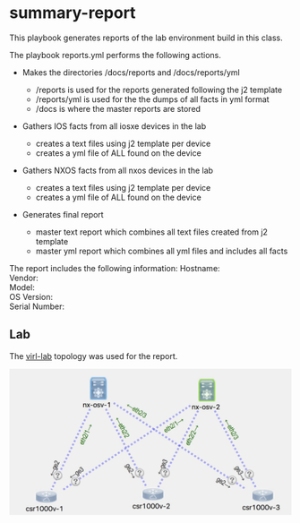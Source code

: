 # summary-report

This playbook generates reports of the lab environment build in this class. 

The playbook reports.yml performs the following actions.

- Makes the directories /docs/reports and /docs/reports/yml
    - /reports is used for the reports generated following the j2 template
    - /reports/yml is used for the the dumps of all facts in yml format
    - /docs is where the master reports are stored

- Gathers IOS facts from all iosxe devices in the lab
    - creates a text files using j2 template per device
    - creates a yml file of ALL found on the device

- Gathers NXOS facts from all nxos devices in the lab
    - creates a text files using j2 template per device
    - creates a yml file of ALL found on the device

- Generates final report
    - master text report which combines all text files created from j2 template 
    - master yml report which combines all yml files and includes all facts


The report includes the following information:
Hostname:      
Vendor:        
Model:         
OS Version:    
Serial Number: 

## Lab

The <a href="https://github.com/ssletner/virl-lab">virl-lab</a>  topology was used for the report. 

![alt text](https://github.com/ssletner/virl-lab/blob/master/virl-lab-leaf-spine.jpg "Lab Topology")
